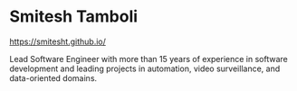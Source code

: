 # Smitesh Tamboli
https://smitesht.github.io/

Lead Software Engineer with more than 15 years of experience in software development and leading projects in automation, video surveillance, and data-oriented domains.
